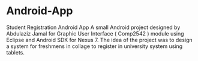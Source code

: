 # Android-App
Student Registration Android App
A small Android project designed by Abdulaziz Jamal for Graphic User Interface ( Comp2542 ) module using Eclipse and Android SDK for Nexus 7. The idea of the project was to design a system for freshmens in collage to register in university system using tablets. 
